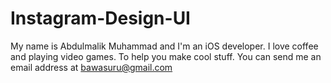 # Instagram-Design-UI

My name is Abdulmalik Muhammad and I'm an iOS developer. I love coffee and playing video games. 
To help you make cool stuff. You can send me an email address at bawasuru@gmail.com
